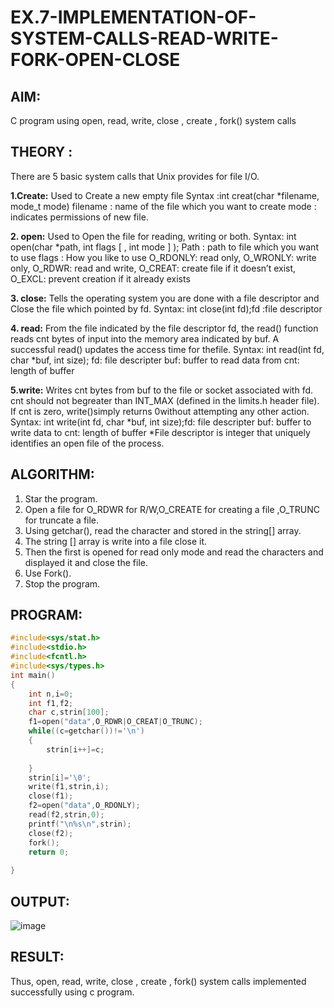 # EX.7-IMPLEMENTATION-OF-SYSTEM-CALLS-READ-WRITE-FORK-OPEN-CLOSE

## AIM:
 C program using open, read, write, close , create , fork() system calls

## THEORY :

There are 5 basic system calls that Unix provides for file I/O.

**1.Create:**
Used to Create a new empty file
Syntax :int creat(char *filename, mode_t mode)
filename : name of the file which you want to create
mode : indicates permissions of new file.

**2. open:** 
Used to Open the file for reading, writing or both.
Syntax: int open(char *path, int flags [ , int mode ] );
Path : path to file which you want to use
flags : How you like to use
O_RDONLY: read only, O_WRONLY: write only, O_RDWR: read and write, O_CREAT: create
file if it doesn’t exist, O_EXCL: prevent creation if it already exists

**3. close:** 
Tells the operating system you are done with a file descriptor and Close the file which
pointed by fd.
Syntax: int close(int fd);fd :file
descriptor

**4. read:**
From the file indicated by the file descriptor fd, the read() function reads cnt bytes of input 
into the memory area indicated by buf. A successful read() updates the access time for thefile.
Syntax: int read(int fd, char *buf, int size);
fd: file descripter
buf: buffer to read data from
cnt: length of buffer

**5.write:**
Writes cnt bytes from buf to the file or socket associated with fd. cnt should not begreater
than INT_MAX (defined in the limits.h header file). If cnt is zero, write()simply returns 0without
attempting any other action.
Syntax: int write(int fd, char *buf, int size);fd: file
descripter
buf: buffer to write data to
cnt: length of buffer
*File descriptor is integer that uniquely identifies an open file of the process.


## ALGORITHM:

1. Star the program.
2. Open a file for O_RDWR for R/W,O_CREATE for creating a file ,O_TRUNC for truncate
a file.
3. Using getchar(), read the character and stored in the string[] array.
4. The string [] array is write into a file close it.
5. Then the first is opened for read only mode and read the characters and displayed it and
close the file.
6. Use Fork().
7. Stop the program.

## PROGRAM:
```C
#include<sys/stat.h> 
#include<stdio.h> 
#include<fcntl.h> 
#include<sys/types.h> 
int main() 
{ 
    int n,i=0; 
    int f1,f2; 
    char c,strin[100]; 
    f1=open("data",O_RDWR|O_CREAT|O_TRUNC); 
    while((c=getchar())!='\n') 
    { 
        strin[i++]=c; 
 
    } 
    strin[i]='\0'; 
    write(f1,strin,i); 
    close(f1); 
    f2=open("data",O_RDONLY); 
    read(f2,strin,0); 
    printf("\n%s\n",strin); 
    close(f2); 
    fork(); 
    return 0; 
 
}

```

## OUTPUT:
![image](https://github.com/Jayabharathi3/EX.7-IMPLEMENTATION-OF-SYSTEM-CALLS-READ-WRITE-FORK-OPEN-CLOSE/assets/120367796/d4cde5a3-128e-499e-8a7b-144694d881fb)



## RESULT:
   Thus, open, read, write, close , create , fork() system calls implemented successfully using c
program.
